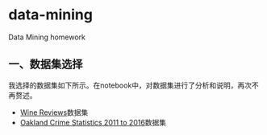 # data-mining
Data Mining homework

## 一、数据集选择

我选择的数据集如下所示。在notebook中，对数据集进行了分析和说明，再次不再赘述。

* [Wine Reviews](https://www.kaggle.com/zynicide/wine-reviews)数据集
* [Oakland Crime Statistics 2011 to 2016](https://www.kaggle.com/datasets/cityofoakland/oakland-crime-statistics-2011-to-2016)数据集


